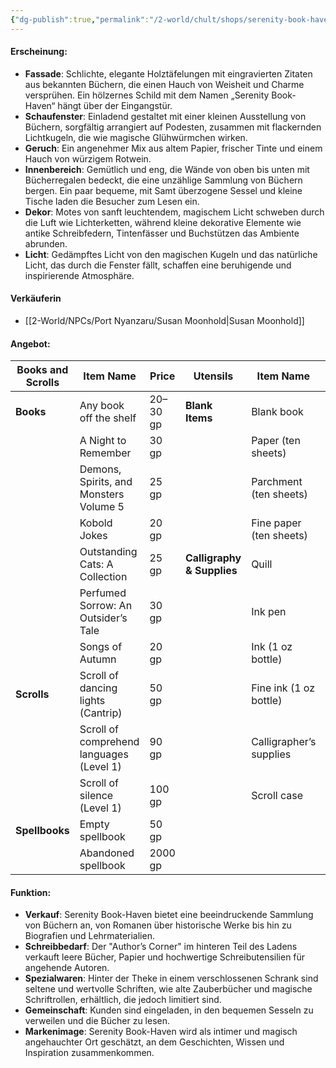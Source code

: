 ```yaml
---
{"dg-publish":true,"permalink":"/2-world/chult/shops/serenity-book-haven/","tags":["shop"]}
---
```



#### **Erscheinung:**

- **Fassade**: Schlichte, elegante Holztäfelungen mit eingravierten Zitaten aus bekannten Büchern, die einen Hauch von Weisheit und Charme versprühen. Ein hölzernes Schild mit dem Namen „Serenity Book-Haven“ hängt über der Eingangstür.
- **Schaufenster**: Einladend gestaltet mit einer kleinen Ausstellung von Büchern, sorgfältig arrangiert auf Podesten, zusammen mit flackernden Lichtkugeln, die wie magische Glühwürmchen wirken.
- **Geruch**: Ein angenehmer Mix aus altem Papier, frischer Tinte und einem Hauch von würzigem Rotwein.
- **Innenbereich**: Gemütlich und eng, die Wände von oben bis unten mit Bücherregalen bedeckt, die eine unzählige Sammlung von Büchern bergen. Ein paar bequeme, mit Samt überzogene Sessel und kleine Tische laden die Besucher zum Lesen ein.
- **Dekor**: Motes von sanft leuchtendem, magischem Licht schweben durch die Luft wie Lichterketten, während kleine dekorative Elemente wie antike Schreibfedern, Tintenfässer und Buchstützen das Ambiente abrunden.
- **Licht**: Gedämpftes Licht von den magischen Kugeln und das natürliche Licht, das durch die Fenster fällt, schaffen eine beruhigende und inspirierende Atmosphäre.
#### Verkäuferin

- [[2-World/NPCs/Port Nyanzaru/Susan Moonhold\|Susan Moonhold]]

#### **Angebot:**

| **Books and Scrolls**               | **Item Name**                                      | **Price** | **Utensils**             | **Item Name**              | **Price** |
|-------------------------------------|--------------------------------------------------|-----------|--------------------------|----------------------------|-----------|
| **Books**                           | Any book off the shelf                           | 20–30 gp  | **Blank Items**          | Blank book                | 5 gp      |
|                                     | A Night to Remember                              | 30 gp     |                          | Paper (ten sheets)        | 2 gp      |
|                                     | Demons, Spirits, and Monsters Volume 5          | 25 gp     |                          | Parchment (ten sheets)    | 1 gp      |
|                                     | Kobold Jokes                                    | 20 gp     |                            |  Fine paper (ten sheets)  |  20 gp    |
|                                     | Outstanding Cats: A Collection                  | 25 gp     | **Calligraphy & Supplies** | Quill                     | 2 cp      |
|                                     | Perfumed Sorrow: An Outsider’s Tale             | 30 gp     |                          |   Ink pen                     |   2 cp |
|                                     | Songs of Autumn                                 | 20 gp     |                          |  Ink (1 oz bottle)          |  10 gp     |
| **Scrolls**                         | Scroll of dancing lights (Cantrip)              | 50 gp     |                        | Fine ink (1 oz bottle)   | 15 gp     |
|                                     | Scroll of comprehend languages (Level 1)        | 90 gp     |                          |  Calligrapher’s supplies | 10 gp     |
|                                     | Scroll of silence (Level 1)                     | 100 gp    |                          |    Scroll case             |  1 gp     |
|  **Spellbooks**                    |  Empty     spellbook                            | 50 gp   |                          |                          |           |
|                                      | Abandoned spellbook                             | 2000 gp     |                          |                           |          |

   
#### **Funktion:**

- **Verkauf**: Serenity Book-Haven bietet eine beeindruckende Sammlung von Büchern an, von Romanen über historische Werke bis hin zu Biografien und Lehrmaterialien.
- **Schreibbedarf**: Der "Author’s Corner" im hinteren Teil des Ladens verkauft leere Bücher, Papier und hochwertige Schreibutensilien für angehende Autoren.
- **Spezialwaren**: Hinter der Theke in einem verschlossenen Schrank sind seltene und wertvolle Schriften, wie alte Zauberbücher und magische Schriftrollen, erhältlich, die jedoch limitiert sind.
- **Gemeinschaft**: Kunden sind eingeladen, in den bequemen Sesseln zu verweilen und die Bücher zu lesen.
- **Markenimage**: Serenity Book-Haven wird als intimer und magisch angehauchter Ort geschätzt, an dem Geschichten, Wissen und Inspiration zusammenkommen.


```

```



